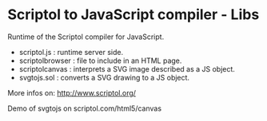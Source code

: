 # Scriptol to JavaScript compiler - Libs

Runtime of the Scriptol compiler for JavaScript.

- scriptol.js :  runtime server side.
- scriptolbrowser : file to include in an HTML page.
- scriptolcanvas : interprets a SVG image described as a JS object.
- svgtojs.sol : converts a SVG drawing to a JS object.

More infos on: http://www.scriptol.org/

Demo of svgtojs on scriptol.com/html5/canvas
